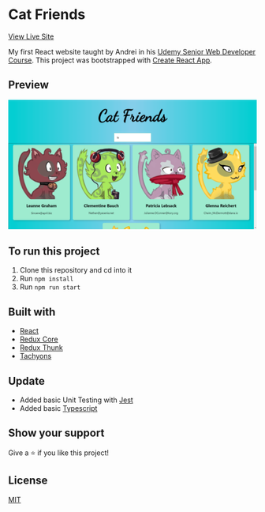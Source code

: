 # Cat Friends

[View Live Site](https://cat-friends-benz.netlify.app/)

My first React website taught by Andrei in his [Udemy Senior Web Developer Course](https://www.udemy.com/course/the-complete-junior-to-senior-web-developer-roadmap/).
This project was bootstrapped with [Create React App](https://github.com/facebook/create-react-app).

## Preview

<img src="./resources/cat-friends.png" />

## To run this project

1. Clone this repository and cd into it
2. Run `npm install`
3. Run `npm run start`

## Built with

- [React](https://reactjs.org/)
- [Redux Core](https://react-redux.js.org/)
- [Redux Thunk](https://github.com/reduxjs/redux-thunk)
- [Tachyons](https://tachyons.io/)

## Update

- Added basic Unit Testing with [Jest](https://jestjs.io/)
- Added basic [Typescript](https://www.typescriptlang.org/)

## Show your support

Give a ⭐️ if you like this project!

## License

[MIT](LICENSE)
